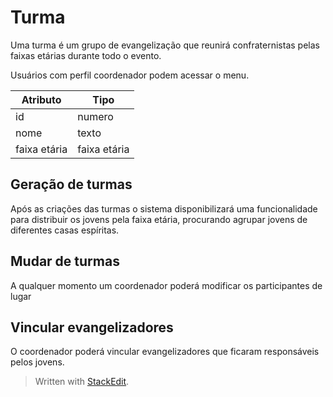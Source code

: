 <h1 id="turma">Turma</h1>
<p>Uma turma é um grupo de evangelização que reunirá confraternistas pelas faixas etárias durante todo o evento.</p>
<p>Usuários com perfil coordenador podem acessar o menu.</p>

<table>
<thead>
<tr>
<th>Atributo</th>
<th>Tipo</th>
</tr>
</thead>
<tbody>
<tr>
<td>id</td>
<td>numero</td>
</tr>
<tr>
<td>nome</td>
<td>texto</td>
</tr>
<tr>
<td>faixa etária</td>
<td>faixa etária</td>
</tr>
</tbody>
</table><h2 id="geração-de-turmas">Geração de turmas</h2>
<p>Após as criações das turmas o sistema disponibilizará uma funcionalidade para distribuir os jovens pela faixa etária, procurando agrupar jovens de diferentes casas espíritas.</p>
<h2 id="mudar-de-turmas">Mudar de turmas</h2>
<p>A qualquer momento um coordenador poderá modificar os participantes de lugar</p>
<h2 id="vincular-evangelizadores">Vincular evangelizadores</h2>
<p>O coordenador poderá vincular evangelizadores que ficaram responsáveis pelos jovens.</p>
<blockquote>
<p>Written with <a href="https://stackedit.io/">StackEdit</a>.</p>
</blockquote>

